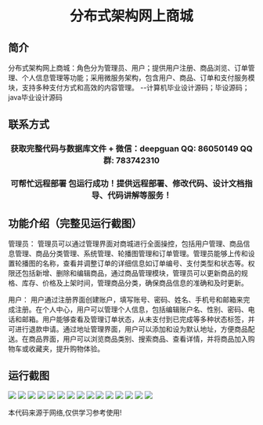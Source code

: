 <p><h1 align="center">分布式架构网上商城</h1></p>

## 简介
分布式架构网上商城：角色分为管理员、用户；提供用户注册、商品浏览、订单管理、个人信息管理等功能；采用微服务架构，包含用户、商品、订单和支付服务模块，支持多种支付方式和高效的内容管理。    --计算机毕业设计源码；毕设源码；java毕业设计源码


## 联系方式
<p><h3 align="center">获取完整代码与数据库文件 + 微信：deepguan QQ: 86050149 QQ群: 783742310</h3></p>
<p><h3 align="center">可帮忙远程部署 包运行成功！提供远程部署、修改代码、设计文档指导、代码讲解等服务！</h3></p>

## 功能介绍（完整见运行截图）
管理员： 管理员可以通过管理界面对商城进行全面操控，包括用户管理、商品信息管理、商品分类管理、系统管理、轮播图管理和订单管理。管理员能够上传和设置轮播图的名称，查看并调整订单的详细信息如订单编号、支付类型和状态等。权限还包括新增、删除和编辑商品，通过商品管理模块，管理员可以更新商品的规格、库存、价格及上架时间，管理商品分类，确保商品信息的准确和及时更新。

用户： 用户通过注册界面创建账户，填写账号、密码、姓名、手机号和邮箱来完成注册。在个人中心，用户可以管理个人信息，包括编辑账户名、性别、密码、电话和邮箱。用户能够查看及管理订单状态，从未支付到已完成等多种状态标签，并可进行退款申请。通过地址管理界面，用户可以添加和设为默认地址，方便商品配送。在商品界面，用户可以浏览商品类别、搜索商品、查看详情，并将商品加入购物车或收藏夹，提升购物体验。


## 运行截图
![](https://bs-1329754181.cos.ap-shanghai.myqcloud.com/spring/distributedArchitectureOnlineShoppingMall/img/001.jpg)
![](https://bs-1329754181.cos.ap-shanghai.myqcloud.com/spring/distributedArchitectureOnlineShoppingMall/img/002.jpg)
![](https://bs-1329754181.cos.ap-shanghai.myqcloud.com/spring/distributedArchitectureOnlineShoppingMall/img/003.jpg)
![](https://bs-1329754181.cos.ap-shanghai.myqcloud.com/spring/distributedArchitectureOnlineShoppingMall/img/004.jpg)
![](https://bs-1329754181.cos.ap-shanghai.myqcloud.com/spring/distributedArchitectureOnlineShoppingMall/img/005.jpg)
![](https://bs-1329754181.cos.ap-shanghai.myqcloud.com/spring/distributedArchitectureOnlineShoppingMall/img/006.jpg)
![](https://bs-1329754181.cos.ap-shanghai.myqcloud.com/spring/distributedArchitectureOnlineShoppingMall/img/007.jpg)
![](https://bs-1329754181.cos.ap-shanghai.myqcloud.com/spring/distributedArchitectureOnlineShoppingMall/img/008.jpg)
![](https://bs-1329754181.cos.ap-shanghai.myqcloud.com/spring/distributedArchitectureOnlineShoppingMall/img/009.jpg)
![](https://bs-1329754181.cos.ap-shanghai.myqcloud.com/spring/distributedArchitectureOnlineShoppingMall/img/010.jpg)
![](https://bs-1329754181.cos.ap-shanghai.myqcloud.com/spring/distributedArchitectureOnlineShoppingMall/img/011.jpg)
![](https://bs-1329754181.cos.ap-shanghai.myqcloud.com/spring/distributedArchitectureOnlineShoppingMall/img/012.jpg)
![](https://bs-1329754181.cos.ap-shanghai.myqcloud.com/spring/distributedArchitectureOnlineShoppingMall/img/013.jpg)
![](https://bs-1329754181.cos.ap-shanghai.myqcloud.com/spring/distributedArchitectureOnlineShoppingMall/img/014.jpg)
![](https://bs-1329754181.cos.ap-shanghai.myqcloud.com/spring/distributedArchitectureOnlineShoppingMall/img/015.jpg)

<p>本代码来源于网络,仅供学习参考使用!</p>
